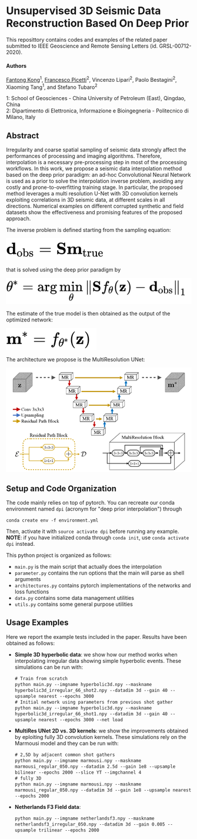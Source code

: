 # Unsupervised 3D Seismic Data Reconstruction Based On Deep Prior

This reposittory contains codes and examples of the related paper submitted to
IEEE Geoscience and Remote Sensing Letters (id. GRSL-00712-2020).

#### Authors
[Fantong Kong](mailto:kft_upc@hotmail.com)<sup>1</sup>,
[Francesco Picetti](mailto:francesco.picetti@polimi.it)<sup>2</sup>,
Vincenzo Lipari<sup>2</sup>, Paolo Bestagini<sup>2</sup>,
Xiaoming Tang<sup>1</sup>, and Stefano Tubaro<sup>2</sup>

1: School of Geosciences - China University of Petroleum (East), Qingdao, China<br>
2: Dipartimento di Elettronica, Informazione e Bioingegneria - Politecnico di Milano, Italy

## Abstract
Irregularity and coarse spatial sampling of seismic data strongly affect the performances
of processing and imaging algorithms. Therefore, interpolation is a necessary pre-processing
step in most of the processing workflows. In this work, we propose a seismic data interpolation
method based on the deep prior paradigm: an ad-hoc Convolutional Neural Network is used as
a prior to solve the interpolation inverse problem, avoiding any costly and prone-to-overfitting training stage.
In particular, the proposed method leverages a multi resolution U-Net with 3D convolution
kernels exploiting correlations in 3D seismic data, at different scales in all directions.
Numerical examples on different corrupted synthetic and field datasets show the effectiveness
and promising features of the proposed approach.

The inverse problem is defined starting from the sampling equation:

![Sampling Equation](readme_img/sampling_equation.png)

that is solved using the deep prior paradigm by

![Deep Inverse Problem](readme_img/problem_prior.png)

The estimate of the true model is then obtained as the output of the optimized network:

![Output](readme_img/output.png)

The architecture we propose is the MultiResolution UNet:

![MultiRes UNet](./readme_img/multires.png)

## Setup and Code Organization
The code mainly relies on top of pytorch. You can recreate our conda environment named `dpi`
(acronym for "deep prior interpolation") through
```
conda create env -f environment.yml
``` 
Then, activate it with `source activate dpi` before running any example.<br>
**NOTE**: if you have initialized conda through `conda init`, use `conda activate dpi` instead.

This python project is organized as follows:
 - `main.py` is the main script that actually does the interpolation
 - `parameter.py` contains the run options that the main will parse as shell arguments
 - `architectures.py` contains pytorch implementations of the networks and loss functions
 - `data.py` contains some data management utilities
 - `utils.py` contains some general purpose utilities

## Usage Examples
Here we report the example tests included in the paper.
Results have been obtained as follows:
   
 - **Simple 3D hyperbolic data**: we show how our method works when interpolating irregular data showing simple hyperbolic events.
 These simulations can be run with:
     ```
     # Train from scratch
     python main.py --imgname hyperbolic3d.npy --maskname hyperbolic3d_irregular_66_shot2.npy --datadim 3d --gain 40 --upsample nearest --epochs 3000
     # Initial network using parameters from previous shot gather
     python main.py --imgname hyperbolic3d.npy --maskname hyperbolic3d_irregular_66_shot1.npy --datadim 3d --gain 40 --upsample nearest --epochs 3000 --net load 
     ```

 - **MultiRes UNet 2D vs. 3D kernels**: we show the improvements obtained by
 eploiting fully 3D convolution kernels.
 These simulations rely on the Marmousi model and they can be run with:
     ```     
     # 2,5D by adjacent common shot gathers
     python main.py --imgname marmousi.npy --maskname marmousi_regular_050.npy --datadim 2.5d --gain 1e8 --upsample bilinear --epochs 2000 --slice YT --imgchannel 4     
     # fully 3D
     python main.py --imgname marmousi.npy --maskname marmousi_regular_050.npy --datadim 3d --gain 1e8 --upsample nearest --epochs 2000
     ```
   
 - **Netherlands F3 Field data**:
     ```
     python main.py --imgname netherlandsf3.npy --maskname netherlandsf3_irregular_050.npy --datadim 3d --gain 0.005 --upsample trilinear --epochs 2000
     ```
